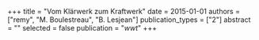 +++
title = "Vom Klärwerk  zum Kraftwerk"
date = 2015-01-01
authors = ["remy", "M. Boulestreau", "B. Lesjean"]
publication_types = ["2"]
abstract = ""
selected = false
publication = "*wwt*"
+++

